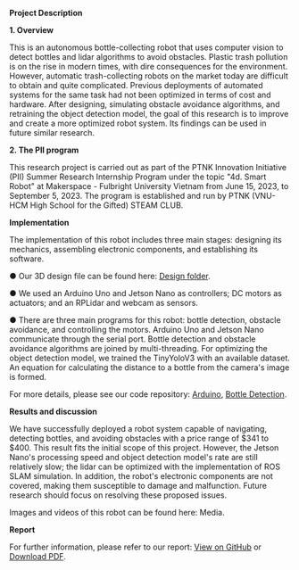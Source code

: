 **Project Description**

**1. Overview**

This is an autonomous bottle-collecting robot that uses computer vision to detect bottles and lidar algorithms to avoid obstacles. Plastic trash pollution is on the rise in modern times, with dire consequences for the environment. However, automatic trash-collecting robots on the market today are difficult to obtain and quite complicated. Previous deployments of automated systems for the same task had not been optimized in terms of cost and hardware. After designing, simulating obstacle avoidance algorithms, and retraining the object detection model, the goal of this research is to improve and create a more optimized robot system. Its findings can be used in future similar research.

**2. The PII program**

This research project is carried out as part of the PTNK Innovation Initiative (PII) Summer Research Internship Program under the topic "4d. Smart Robot" at Makerspace - Fulbright University Vietnam from June 15, 2023, to September 5, 2023. The program is established and run by PTNK (VNU-HCM High School for the Gifted) STEAM CLUB.

**Implementation**

The implementation of this robot includes three main stages: designing its mechanics, assembling electronic components, and establishing its software.

● Our 3D design file can be found here: [Design folder](https://github.com/dngvmnh/Trash_Collecting_Robot/tree/main/Robot_Design).

● We used an Arduino Uno and Jetson Nano as controllers; DC motors as actuators; and an RPLidar and webcam as sensors.

● There are three main programs for this robot: bottle detection, obstacle avoidance, and controlling the motors. Arduino Uno and Jetson Nano communicate through the serial port. Bottle detection and obstacle avoidance algorithms are joined by multi-threading. For optimizing the object detection model, we trained the TinyYoloV3 with an available dataset. An equation for calculating the distance to a bottle from the camera's image is formed.

For more details, please see our code repository: [Arduino](https://github.com/dngvmnh/Trash_Collecting_Robot/tree/main/Arduino), [Bottle Detection](https://github.com/dngvmnh/Trash_Collecting_Robot/tree/main/Bottle_Detection).

**Results and discussion**

We have successfully deployed a robot system capable of navigating, detecting bottles, and avoiding obstacles with a price range of $341 to $400. This result fits the initial scope of this project. However, the Jetson Nano's processing speed and object detection model's rate are still relatively slow; the lidar can be optimized with the implementation of ROS SLAM simulation. In addition, the robot's electronic components are not covered, making them susceptible to damage and malfunction. Future research should focus on resolving these proposed issues.

Images and videos of this robot can be found here: Media.

**Report**

For further information, please refer to our report: [View on GitHub](https://github.com/dngvmnh/Trash_Collecting_Robot/blob/main/Results/PII%20-%20Report%20-%20FUV.pdf) or [Download PDF](https://github.com/dngvmnh/Trash_Collecting_Robot/raw/Results/PII%20-%20Report%20-%20FUV.pdf).
